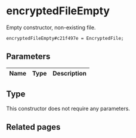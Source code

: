 # encryptedFileEmpty
Empty constructor, non-existing file.

```
encryptedFileEmpty#c21f497e = EncryptedFile;
```

## Parameters
| Name | Type | Description |
| ---- | :----: | ----------- |


## Type
This constructor does not require any parameters.

## Related pages
